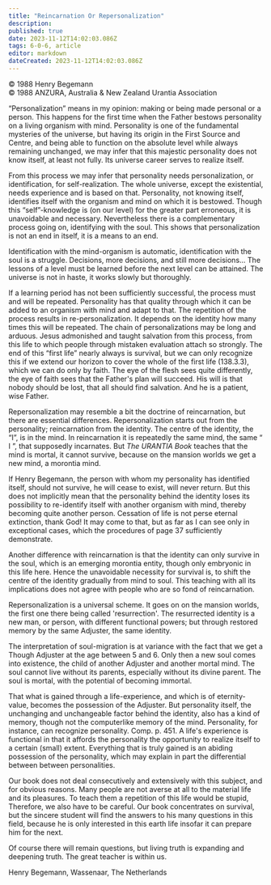 ```yaml
---
title: "Reincarnation Or Repersonalization"
description: 
published: true
date: 2023-11-12T14:02:03.086Z
tags: 6-0-6, article
editor: markdown
dateCreated: 2023-11-12T14:02:03.086Z
---
```


<p class="v-card v-sheet theme--light gray lighten-3 px-2 py-1">© 1988 Henry Begemann<br>© 1988 ANZURA, Australia & New Zealand Urantia Association</p>

“Personalization” means in my opinion: making or being made personal or a person. This happens for the first time when the Father bestows personality on a living organism with mind. Personality is one of the fundamental mysteries of the universe, but having its origin in the First Source and Centre, and being able to function on the absolute level while always remaining unchanged, we may infer that this majestic personality does not know itself, at least not fully. Its universe career serves to realize itself.

From this process we may infer that personality needs personalization, or identification, for self-realization. The whole universe, except the existential, needs experience and is based on that. Personality, not knowing itself, identifies itself with the organism and mind on which it is bestowed. Though this “self”-knowledge is (on our level) for the greater part erroneous, it is unavoidable and necessary. Nevertheless there is a complementary process going on, identifying with the soul. This shows that personalization is not an end in itself, it is a means to an end.

Identification with the mind-organism is automatic, identification with the soul is a struggle. Decisions, more decisions, and still more decisions... The lessons of a level must be learned before the next level can be attained. The universe is not in haste, it works slowly but thoroughly.

If a learning period has not been sufficiently successful, the process must and will be repeated. Personality has that quality through which it can be added to an organism with mind and adapt to that. The repetition of the process results in re-personalization. It depends on the identity how many times this will be repeated. The chain of personalizations may be long and arduous. Jesus admonished and taught salvation from this process, from this life to which people through mistaken evaluation attach so strongly. The end of this “first life” nearly always is survival, but we can only recognize this if we extend our horizon to cover the whole of the first life (138.3.3), which we can do only by faith. The eye of the flesh sees quite differently, the eye of faith sees that the Father's plan will succeed. His will is that nobody should be lost, that all should find salvation. And he is a patient, wise Father.

Repersonalization may resemble a bit the doctrine of reincarnation, but there are essential differences. Repersonalization starts out from the personality; reincarnation from the identity. The centre of the identity, the “I”, is in the mind. In reincarnation it is repeatedly the same mind, the same “ I ”, that supposedly incarnates. But _The URANTIA Book_ teaches that the mind is mortal, it cannot survive, because on the mansion worlds we get a new mind, a morontia mind.

If Henry Begemann, the person with whom my personality has identified itself, should not survive, he will cease to exist, will never return. But this does not implicitly mean that the personality behind the identity loses its possibility to re-identify itself with another organism with mind, thereby becoming quite another person. Cessation of life is not perse eternal extinction, thank God! It may come to that, but as far as I can see only in exceptional cases, which the procedures of page 37 sufficiently demonstrate.

Another difference with reincarnation is that the identity can only survive in the soul, which is an emerging morontia entity, though only embryonic in this life here. Hence the unavoidable necessity for survival is, to shift the centre of the identity gradually from mind to soul. This teaching with all its implications does not agree with people who are so fond of reincarnation.

Repersonalization is a universal scheme. It goes on on the mansion worlds, the first one there being called 'resurrection'. The resurrected identity is a new man, or person, with different functional powers; but through restored memory by the same Adjuster, the same identity.

The interpretation of soul-migration is at variance with the fact that we get a Though Adjuster at the age between 5 and 6. Only then a new soul comes into existence, the child of another Adjuster and another mortal mind. The soul cannot live without its parents, especially without its divine parent. The soul is mortal, with the potential of becoming immortal.

That what is gained through a life-experience, and which is of eternity-value, becomes the possession of the Adjuster. But personality itself, the unchanging and unchangeable factor behind the identity, also has a kind of memory, though not the computerlike memory of the mind. Personality, for instance, can recognize personality. Comp. p. 451. A life's experience is functional in that it affords the personality the opportunity to realize itself to a certain (small) extent. Everything that is truly gained is an abiding possession of the personality, which may explain in part the differential between between personalities.

Our book does not deal consecutively and extensively with this subject, and for obvious reasons. Many people are not averse at all to the material life and its pleasures. To teach them a repetition of this life would be stupid, Therefore, we also have to be careful. Our book concentrates on survival, but the sincere student will find the answers to his many questions in this field, because he is only interested in this earth life insofar it can prepare him for the next.

Of course there will remain questions, but living truth is expanding and deepening truth. The great teacher is within us.

Henry Begemann, Wassenaar, The Netherlands